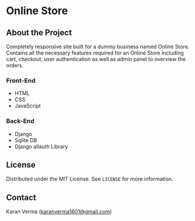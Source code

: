 # Online Store

## About the Project

Completely responsive site built for a dummy business named Online Store. 
Contains all the necessary features required for an Online Store including cart, checkout,
user authentication as well as admin panel to overview the orders.

### Front-End
* []()HTML
* []()CSS
* []()JavaScript

### Back-End 
* []()Django
* []()Sqlite DB
* []()Django allauth Library

## License

Distributed under the MIT License. See `LICENSE` for more information.

## Contact
Karan Verma (karanverma1601@gmail.com)
